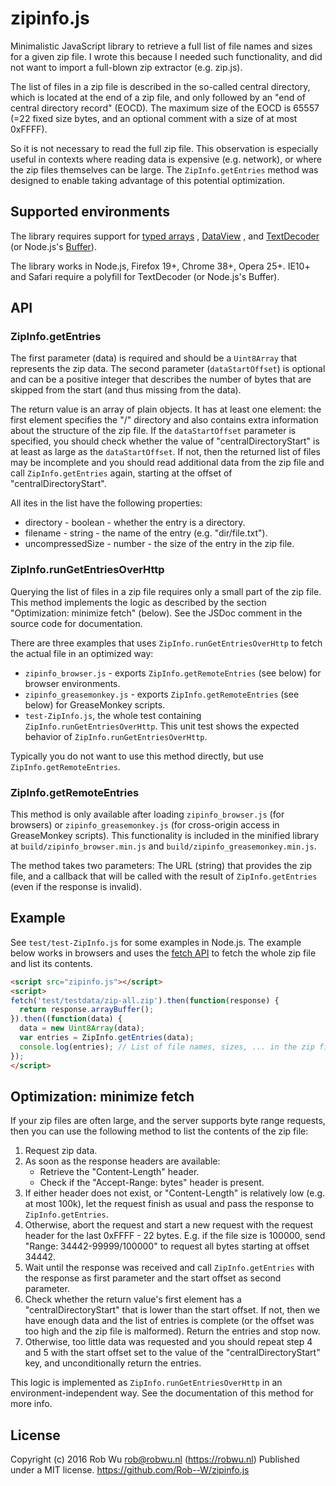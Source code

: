 # zipinfo.js

Minimalistic JavaScript library to retrieve a full list of file names and sizes
for a given zip file. I wrote this because I needed such functionality, and did
not want to import a full-blown zip extractor (e.g. zip.js).

The list of files in a zip file is described in the so-called central directory,
which is located at the end of a zip file, and only followed by an
"end of central directory record" (EOCD). The maximum size of the EOCD is 65557
(=22 fixed size bytes, and an optional comment with a size of at most 0xFFFF).

So it is not necessary to read the full zip file. This observation is especially
useful in contexts where reading data is expensive (e.g. network), or where the
zip files themselves can be large. The `ZipInfo.getEntries` method was designed
to enable taking advantage of this potential optimization.

## Supported environments

The library requires support for
[typed arrays](https://developer.mozilla.org/en-US/docs/Web/JavaScript/Typed_arrays#Browser_compatibility)
,
[DataView](https://developer.mozilla.org/en-US/docs/Web/JavaScript/Reference/Global_Objects/DataView#Browser_compatibility)
, and
[TextDecoder](https://developer.mozilla.org/en-US/docs/Web/API/TextDecoder#Browser_compatibility)
(or Node.js's [Buffer](https://nodejs.org/api/buffer.html)).

The library works in Node.js, Firefox 19+, Chrome 38+, Opera 25+.
IE10+ and Safari require a polyfill for TextDecoder (or Node.js's Buffer).


## API

### ZipInfo.getEntries
The first parameter (data) is required and should be a `Uint8Array` that
represents the zip data. The second parameter (`dataStartOffset`) is optional
and can be a positive integer that describes the number of bytes that are
skipped from the start (and thus missing from the data).

The return value is an array of plain objects. It has at least one element: the
first element specifies the "/" directory and also contains extra information
about the structure of the zip file. If the `dataStartOffset` parameter is
specified, you should check whether the value of "centralDirectoryStart" is at
least as large as the `dataStartOffset`. If not, then the returned list of files
may be incomplete and you should read additional data from the zip file and call
`ZipInfo.getEntries` again, starting at the offset of "centralDirectoryStart".

All ites in the list have the following properties:

- directory - boolean - whether the entry is a directory.
- filename - string - the name of the entry (e.g. "dir/file.txt").
- uncompressedSize - number - the size of the entry in the zip file.

### ZipInfo.runGetEntriesOverHttp
Querying the list of files in a zip file requires only a small part of the zip
file. This method implements the logic as described by the section
 "Optimization: minimize fetch" (below). See the JSDoc comment in the source
code for documentation.

There are three examples that uses `ZipInfo.runGetEntriesOverHttp` to fetch the
actual file in an optimized way:

- `zipinfo_browser.js` - exports `ZipInfo.getRemoteEntries` (see below) for
  browser environments.
- `zipinfo_greasemonkey.js` - exports `ZipInfo.getRemoteEntries` (see below)
  for GreaseMonkey scripts.
- `test-ZipInfo.js`, the whole test containing `ZipInfo.runGetEntriesOverHttp`.
  This unit test shows the expected behavior of `ZipInfo.runGetEntriesOverHttp`.

Typically you do not want to use this method directly, but use
`ZipInfo.getRemoteEntries`.

### ZipInfo.getRemoteEntries
This method is only available after loading `zipinfo_browser.js` (for browsers)
or `zipinfo_greasemonkey.js` (for cross-origin access in GreaseMonkey scripts).
This functionality is included in the minified library at
`build/zipinfo_browser.min.js` and `build/zipinfo_greasemonkey.min.js`.

The method takes two parameters: The URL (string) that provides the zip file,
and a callback that will be called with the result of `ZipInfo.getEntries`
(even if the response is invalid).


## Example

See `test/test-ZipInfo.js` for some examples in Node.js.
The example below works in browsers and uses the
[fetch API](https://developer.mozilla.org/en-US/docs/Web/API/Fetch_API)
to fetch the whole zip file and list its contents.

```html
<script src="zipinfo.js"></script>
<script>
fetch('test/testdata/zip-all.zip').then(function(response) {
  return response.arrayBuffer();
}).then((function(data) {
  data = new Uint8Array(data);
  var entries = ZipInfo.getEntries(data);
  console.log(entries); // List of file names, sizes, ... in the zip file.
});
</script>
```

## Optimization: minimize fetch

If your zip files are often large, and the server supports byte range requests,
then you can use the following method to list the contents of the zip file:

1. Request zip data.
2. As soon as the response headers are available:
   - Retrieve the "Content-Length" header.
   - Check if the "Accept-Range: bytes" header is present.
3. If either header does not exist, or "Content-Length" is relatively low (e.g.
   at most 100k), let the request finish as usual and pass the response to
   `ZipInfo.getEntries`.
4. Otherwise, abort the request and start a new request with the request header
   for the last 0xFFFF - 22 bytes. E.g. if the file size is 100000, send
   "Range: 34442-99999/100000" to request all bytes starting at offset 34442.
5. Wait until the response was received and call `ZipInfo.getEntries` with the
   response as first parameter and the start offset as second parameter.
6. Check whether the return value's first element has a "centralDirectoryStart"
   that is lower than the start offset. If not, then we have enough data and the
   list of entries is complete (or the offset was too high and the zip file is
   malformed). Return the entries and stop now.
7. Otherwise, too little data was requested and you should repeat step 4 and 5
   with the start offset set to the value of the "centralDirectoryStart" key,
   and unconditionally return the entries.

This logic is implemented as `ZipInfo.runGetEntriesOverHttp` in an
environment-independent way. See the documentation of this method for more info.


## License
Copyright (c) 2016 Rob Wu <rob@robwu.nl> (https://robwu.nl)
Published under a MIT license.
https://github.com/Rob--W/zipinfo.js
